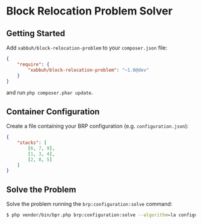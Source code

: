 Block Relocation Problem Solver
===============================

Getting Started
---------------

Add ``xabbuh/block-relocation-problem`` to your ``composer.json`` file:

```json
{
    "require": {
        "xabbuh/block-relocation-problem": "~1.0@dev"
    }
}
```

and run ``php composer.phar update``.

Container Configuration
-----------------------

Create a file containing your BRP configuration (e.g. ``configuration.json``):

```json
{
    "stacks": [
        [6, 7, 9],
        [1, 3, 4],
        [2, 8, 5]
    ]
}
```

Solve the Problem
-----------------

Solve the problem running the ``brp:configuration:solve`` command:

```bash
$ php vendor/bin/bpr.php brp:configuration:solve --algorithm=la configuration.json
```
